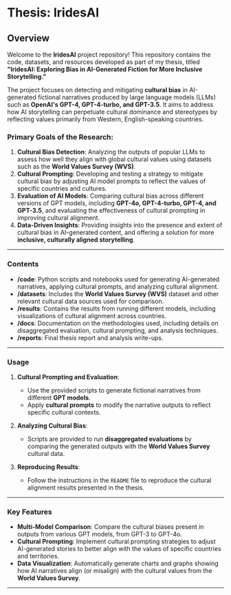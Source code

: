 # **Thesis: IridesAI**

## **Overview**

Welcome to the **IridesAI** project repository! This repository contains the code, datasets, and resources developed as part of my thesis, titled **"IridesAI: Exploring Bias in AI-Generated Fiction for More Inclusive Storytelling."**

The project focuses on detecting and mitigating **cultural bias** in AI-generated fictional narratives produced by large language models (LLMs) such as **OpenAI's GPT-4, GPT-4-turbo, and GPT-3.5**. It aims to address how AI storytelling can perpetuate cultural dominance and stereotypes by reflecting values primarily from Western, English-speaking countries.

### **Primary Goals of the Research**:
1. **Cultural Bias Detection**: Analyzing the outputs of popular LLMs to assess how well they align with global cultural values using datasets such as the **World Values Survey (WVS)**.
2. **Cultural Prompting**: Developing and testing a strategy to mitigate cultural bias by adjusting AI model prompts to reflect the values of specific countries and cultures.
3. **Evaluation of AI Models**: Comparing cultural bias across different versions of GPT models, including **GPT-4o, GPT-4-turbo, GPT-4, and GPT-3.5**, and evaluating the effectiveness of cultural prompting in improving cultural alignment.
4. **Data-Driven Insights**: Providing insights into the presence and extent of cultural bias in AI-generated content, and offering a solution for more **inclusive, culturally aligned storytelling**.

---

### **Contents**
- **/code**: Python scripts and notebooks used for generating AI-generated narratives, applying cultural prompts, and analyzing cultural alignment.
- **/datasets**: Includes the **World Values Survey (WVS)** dataset and other relevant cultural data sources used for comparison.
- **/results**: Contains the results from running different models, including visualizations of cultural alignment across countries.
- **/docs**: Documentation on the methodologies used, including details on disaggregated evaluation, cultural prompting, and analysis techniques.
- **/reports**: Final thesis report and analysis write-ups.

---

### **Usage**
1. **Cultural Prompting and Evaluation**:
   - Use the provided scripts to generate fictional narratives from different **GPT models**.
   - Apply **cultural prompts** to modify the narrative outputs to reflect specific cultural contexts.
   
2. **Analyzing Cultural Bias**:
   - Scripts are provided to run **disaggregated evaluations** by comparing the generated outputs with the **World Values Survey** cultural data.

3. **Reproducing Results**:
   - Follow the instructions in the `README` file to reproduce the cultural alignment results presented in the thesis.

---

### **Key Features**
- **Multi-Model Comparison**: Compare the cultural biases present in outputs from various GPT models, from GPT-3 to GPT-4o.
- **Cultural Prompting**: Implement cultural prompting strategies to adjust AI-generated stories to better align with the values of specific countries and territories.
- **Data Visualization**: Automatically generate charts and graphs showing how AI narratives align (or misalign) with the cultural values from the **World Values Survey**.

---
